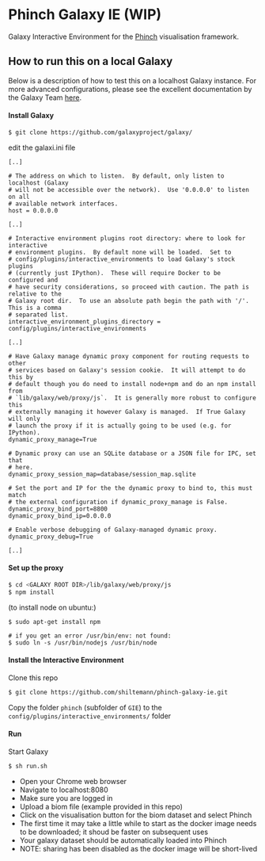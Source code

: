# Phinch Galaxy IE (WIP)

Galaxy Interactive Environment for the [Phinch](http://phinch.org) visualisation framework.

## How to run this on a local Galaxy

Below is a description of how to test this on a localhost Galaxy instance. For more advanced configurations, please
see the excellent documentation by the Galaxy Team [here]().


#### Install Galaxy

```bash
$ git clone https://github.com/galaxyproject/galaxy/
```

edit the galaxi.ini file

```
[..]

# The address on which to listen.  By default, only listen to localhost (Galaxy
# will not be accessible over the network).  Use '0.0.0.0' to listen on all
# available network interfaces.
host = 0.0.0.0

[..]

# Interactive environment plugins root directory: where to look for interactive
# environment plugins.  By default none will be loaded.  Set to
# config/plugins/interactive_environments to load Galaxy's stock plugins
# (currently just IPython).  These will require Docker to be configured and
# have security considerations, so proceed with caution. The path is relative to the 
# Galaxy root dir.  To use an absolute path begin the path with '/'.  This is a comma
# separated list.
interactive_environment_plugins_directory = config/plugins/interactive_environments

[..]

# Have Galaxy manage dynamic proxy component for routing requests to other
# services based on Galaxy's session cookie.  It will attempt to do this by
# default though you do need to install node+npm and do an npm install from
# `lib/galaxy/web/proxy/js`.  It is generally more robust to configure this
# externally managing it however Galaxy is managed.  If True Galaxy will only
# launch the proxy if it is actually going to be used (e.g. for IPython).
dynamic_proxy_manage=True

# Dynamic proxy can use an SQLite database or a JSON file for IPC, set that
# here.
dynamic_proxy_session_map=database/session_map.sqlite

# Set the port and IP for the the dynamic proxy to bind to, this must match
# the external configuration if dynamic_proxy_manage is False.
dynamic_proxy_bind_port=8800
dynamic_proxy_bind_ip=0.0.0.0

# Enable verbose debugging of Galaxy-managed dynamic proxy.
dynamic_proxy_debug=True

[..]

```

#### Set up the proxy 

```bash
$ cd <GALAXY ROOT DIR>/lib/galaxy/web/proxy/js
$ npm install
```

(to install node on ubuntu:)

```
$ sudo apt-get install npm

# if you get an error /usr/bin/env: not found:
$ sudo ln -s /usr/bin/nodejs /usr/bin/node
```


#### Install the Interactive Environment

Clone this repo

```bash
$ git clone https://github.com/shiltemann/phinch-galaxy-ie.git
```

Copy the folder `phinch` (subfolder of `GIE`) to the `config/plugins/interactive_environments/` folder

#### Run

Start Galaxy

```bash
$ sh run.sh
```

- Open your Chrome web browser  
- Navigate to localhost:8080  
- Make sure you are logged in  
- Upload a biom file (example provided in this repo)  
- Click on the visualisation button for the biom dataset and select Phinch  
- The first time it may take a little while to start as the docker image needs to be downloaded; it shoud be faster on subsequent uses  
- Your galaxy dataset should be automatically loaded into Phinch  
- NOTE: sharing has been disabled as the docker image will be short-lived  


